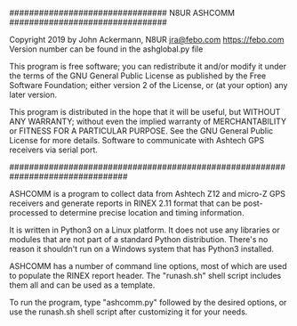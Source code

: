 ################################  N8UR ASHCOMM  ################################

Copyright 2019 by John Ackermann, N8UR jra@febo.com https://febo.com
Version number can be found in the ashglobal.py file

This program is free software; you can redistribute it and/or modify
it under the terms of the GNU General Public License as published by
the Free Software Foundation; either version 2 of the License, or
(at your option) any later version.

This program is distributed in the hope that it will be useful,
but WITHOUT ANY WARRANTY; without even the implied warranty of
MERCHANTABILITY or FITNESS FOR A PARTICULAR PURPOSE.  See the
GNU General Public License for more details.
Software to communicate with Ashtech GPS receivers via serial port.

################################################################################

ASHCOMM is a program to collect data from Ashtech Z12 and micro-Z GPS
receivers and generate reports in RINEX 2.11 format that can be post-
processed to determine precise location and timing information.

It is written in Python3 on a Linux platform.  It does not use any
libraries or modules that are not part of a standard Python distribution.
There's no reason it shouldn't run on a Windows system that has Python3
installed.

ASHCOMM has a number of command line options, most of which are used to
populate the RINEX report header.  The "runash.sh" shell script
includes them all and can be used as a template.

To run the program, type "ashcomm.py" followed by the desired options, or
use the runash.sh shell script after customizing it for your needs.


